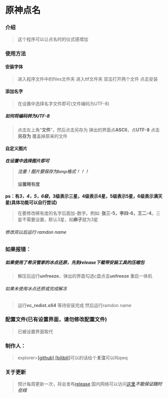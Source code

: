 # 原神点名
### **介绍**
>这个程序可以让点名时的仪式感增加
### **使用方法**
#### 安装字体
>进入程序文件中的files文件夹
>进入ttf文件夹
>双击打开两个文件
>点击安装
#### 添加名字
>在设置中选择名字文件即可(文件编码为UTF-8)
##### 如何将编码转为UTF-8
>点击左上角“**文件**”，然后点击另存为
>弹出的界面点**ASCII**，点**UTF-8**
>点击**另存为**
>覆盖掉原来的文件
#### 自定义图片
***在设置中选择图片即可***
>***注意！图片要保存为bmp格式！！！***
>#### 设置稀有度
**ps：有*3，4，5，6级*，3级表示三星，4级表示4星，5级表示5星，6级表示满天星(具体功能可以自行尝试)**
>在要修改稀有度的名字后面加-数字。例如: **张三-5，李四-6，王二-4**。三星不需要设置，默认3星，如**麻子**就为3星
###### 修改完以后运行 ramdon name
### **如果报错：**
##### 如果使用了希沃管家的冰点还原，先到release下载带安装工具的压缩包
>解压后运行**unfreeze**，弹出的界面勾选c盘点击**unfreeze**
>重启一体机
###### 如果未使用冰点还原或完成解冻
>运行**vc_redist.x64**
>等待安装完成
>然后运行ramdon name
### 配置文件(已有设置界面，请勿修改配置文件)
>已被设置界面取代
### 制作人：
>explorer>[[github]](https://github.com/explorer-exe-bilibili/),[[bilibili]](https://space.bilibili.com/1129475142)可以的话给个**关注**可以吗qwq
### **关于更新**
>预计每周更新一次，将会发布[release](https://github.com/explorer-exe-bilibili/ramdon_name/releases)
>国内网络可以访问[这里](http://52.184.81.18:35244/)***不能保证随时在线***
